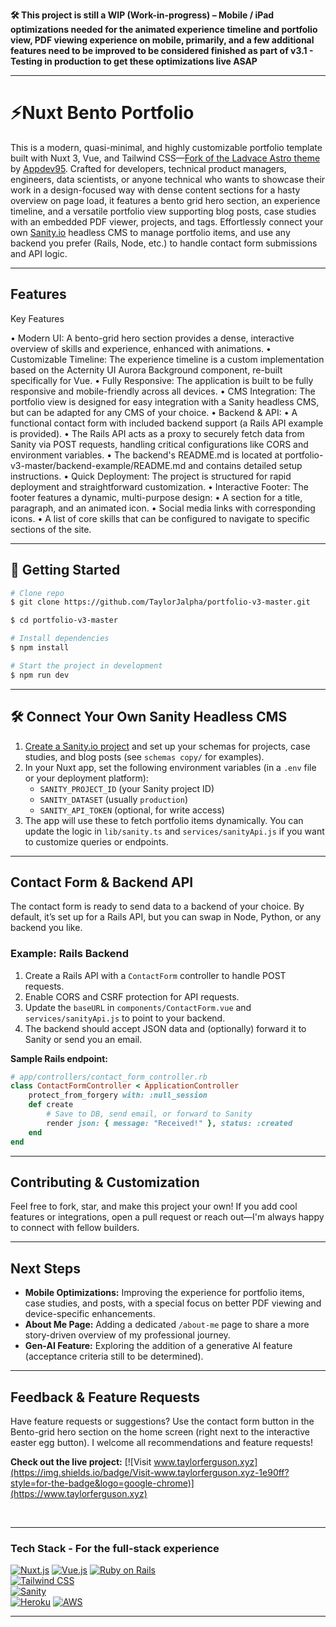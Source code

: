  **🛠️ This project is still a WIP (Work-in-progress) – Mobile / iPad optimizations needed for the animated experience timeline and portfolio view, PDF viewing experience on mobile, primarily, and a few additional features need to be improved to be considered finished as part of v3.1 - Testing in production to get these optimizations live ASAP**

---

# ⚡️Nuxt Bento Portfolio

This is a modern, quasi-minimal, and highly customizable portfolio template built with Nuxt 3, Vue, and Tailwind CSS—[Fork of the Ladvace Astro theme]( https://github.com/Ladvace/astro-bento-portfolio) by [Appdev95](https://github.com/apdev95/bento-portfolio-nuxt ). Crafted for developers, technical product managers, engineers, data scientists, or anyone technical who wants to showcase their work in a design-focused way with dense content sections for a hasty overview on page load, it features a bento grid hero section, an experience timeline, and a versatile portfolio view supporting blog posts, case studies with an embedded PDF viewer, projects, and tags. Effortlessly connect your own [Sanity.io](https://www.sanity.io/) headless CMS to manage portfolio items, and use any backend you prefer (Rails, Node, etc.) to handle contact form submissions and API logic.

---

## Features

Key Features

• Modern UI: A bento-grid hero section provides a dense, interactive overview of skills and experience, enhanced with animations.
• Customizable Timeline: The experience timeline is a custom implementation based on the Acternity UI Aurora Background component, re-built specifically for Vue.
• Fully Responsive: The application is built to be fully responsive and mobile-friendly across all devices.
• CMS Integration: The portfolio view is designed for easy integration with a Sanity headless CMS, but can be adapted for any CMS of your choice.
• Backend & API:
• A functional contact form with included backend support (a Rails API example is provided).
• The Rails API acts as a proxy to securely fetch data from Sanity via POST requests, handling critical configurations like CORS and environment variables.
• The backend's README.md is located at portfolio-v3-master/backend-example/README.md and contains detailed setup instructions.
• Quick Deployment: The project is structured for rapid deployment and straightforward customization.
• Interactive Footer: The footer features a dynamic, multi-purpose design:
• A section for a title, paragraph, and an animated icon.
• Social media links with corresponding icons.
• A list of core skills that can be configured to navigate to specific sections of the site.


---

## 🚀 Getting Started

```bash
# Clone repo
$ git clone https://github.com/TaylorJalpha/portfolio-v3-master.git
```

```bash
$ cd portfolio-v3-master
```

```bash
# Install dependencies
$ npm install
```

```bash
# Start the project in development
$ npm run dev
```

---

## 🛠️ Connect Your Own Sanity Headless CMS

1. [Create a Sanity.io project](https://www.sanity.io/get-started) and set up your schemas for projects, case studies, and blog posts (see `schemas copy/` for examples).
2. In your Nuxt app, set the following environment variables (in a `.env` file or your deployment platform):
	 - `SANITY_PROJECT_ID` (your Sanity project ID)
	 - `SANITY_DATASET` (usually `production`)
	 - `SANITY_API_TOKEN` (optional, for write access)
3. The app will use these to fetch portfolio items dynamically. You can update the logic in `lib/sanity.ts` and `services/sanityApi.js` if you want to customize queries or endpoints.

---

## Contact Form & Backend API

The contact form is ready to send data to a backend of your choice. By default, it’s set up for a Rails API, but you can swap in Node, Python, or any backend you like.

### Example: Rails Backend

1. Create a Rails API with a `ContactForm` controller to handle POST requests.
2. Enable CORS and CSRF protection for API requests.
3. Update the `baseURL` in `components/ContactForm.vue` and `services/sanityApi.js` to point to your backend.
4. The backend should accept JSON data and (optionally) forward it to Sanity or send you an email.

**Sample Rails endpoint:**

```ruby
# app/controllers/contact_form_controller.rb
class ContactFormController < ApplicationController
	protect_from_forgery with: :null_session
	def create
		# Save to DB, send email, or forward to Sanity
		render json: { message: "Received!" }, status: :created
	end
end
```

---

## Contributing & Customization

Feel free to fork, star, and make this project your own! If you add cool features or integrations, open a pull request or reach out—I'm always happy to connect with fellow builders.

---

## Next Steps

- **Mobile Optimizations:** Improving the experience for portfolio items, case studies, and posts, with a special focus on better PDF viewing and device-specific enhancements.
- **About Me Page:** Adding a dedicated `/about-me` page to share a more story-driven overview of my professional journey.
- **Gen-AI Feature:** Exploring the addition of a generative AI feature (acceptance criteria still to be determined).

---

## Feedback & Feature Requests

Have feature requests or suggestions? Use the contact form button in the Bento-grid hero section on the home screen (right next to the interactive easter egg button). I welcome all recommendations and feature requests!

**Check out the live project:** [![Visit www.taylorferguson.xyz](https://img.shields.io/badge/Visit-www.taylorferguson.xyz-1e90ff?style=for-the-badge&logo=google-chrome)](https://www.taylorferguson.xyz)

<br>

---


### Tech Stack - For the full-stack experience

<a href="https://nuxt.com/" style="display:inline-block;">
	<img src="https://img.shields.io/badge/Nuxt.js-00C58E?style=for-the-badge&logo=nuxt.js&logoColor=white" alt="Nuxt.js"/>
</a>
<a href="https://vuejs.org/" style="display:inline-block;">
	<img src="https://img.shields.io/badge/Vue.js-35495E?style=for-the-badge&logo=vue.js&logoColor=4FC08D" alt="Vue.js"/>
</a>
<a href="https://rubyonrails.org/" style="display:inline-block;">
	<img src="https://img.shields.io/badge/Ruby_on_Rails-CC0000?style=for-the-badge&logo=ruby-on-rails&logoColor=white" alt="Ruby on Rails"/>
</a>
<br>
<a href="https://tailwindcss.com/" style="display:inline-block;">
	<img src="https://img.shields.io/badge/Tailwind_CSS-38B2AC?style=for-the-badge&logo=tailwind-css&logoColor=white" alt="Tailwind CSS"/>
</a>
<br>
<a href="https://www.sanity.io/" style="display:inline-block;">
	<img src="https://img.shields.io/badge/Sanity-EF3A37?style=for-the-badge&logo=sanity&logoColor=white" alt="Sanity"/>
</a>
<br>
<a href='https://www.heroku.com/' style="display:inline-block;"> 
	<img src='https://img.shields.io/badge/Heroku-430098?style=for-the-badge&logo=heroku&logoColor=white' alt='Heroku'/>
</a>

<a href="https://aws.amazon.com/" style="display:inline-block;"> 
	<img src="https://img.shields.io/badge/AWS-232F3E?style=for-the-badge&logo=amazon-aws&logoColor=FF9900" alt="AWS"/>
</a>

---

